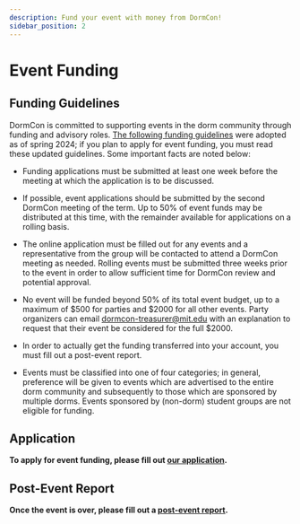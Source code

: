 ```yaml
---
description: Fund your event with money from DormCon!
sidebar_position: 2
---
```


# Event Funding

## Funding Guidelines

DormCon is committed to supporting events in the dorm community through funding
and advisory roles.
[The following funding guidelines](/pdf/DormconFundingS24.pdf) were adopted as
of spring 2024; if you plan to apply for event funding, you must read these
updated guidelines. Some important facts are noted below:

- Funding applications must be submitted at least one week before the meeting at
  which the application is to be discussed.

- If possible, event applications should be submitted by the second DormCon
  meeting of the term. Up to 50% of event funds may be distributed at this time,
  with the remainder available for applications on a rolling basis.

- The online application must be filled out for any events and a representative
  from the group will be contacted to attend a DormCon meeting as needed.
  Rolling events must be submitted three weeks prior to the event in order to
  allow sufficient time for DormCon review and potential approval.

- No event will be funded beyond 50% of its total event budget, up to a maximum
  of $500 for parties and $2000 for all other events. Party organizers can email
  dormcon-treasurer@mit.edu with an explanation to request that their event be
  considered for the full $2000.

- In order to actually get the funding transferred into your account, you must
  fill out a post-event report.

- Events must be classified into one of four categories; in general, preference
  will be given to events which are advertised to the entire dorm community and
  subsequently to those which are sponsored by multiple dorms. Events sponsored
  by (non-dorm) student groups are not eligible for funding.

## Application

**To apply for event funding, please fill out
[our application](https://forms.gle/fRBN2P9PVy2jpeSKA).**

## Post-Event Report

**Once the event is over, please fill out a
[post-event report](https://forms.gle/onmGx4fsTE82Jdq97).**
